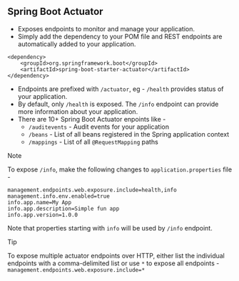 ## Spring Boot Actuator
- Exposes endpoints to monitor and manage your application.
- Simply add the dependency to your POM file and REST endpoints are automatically added to your application.
```
<dependency>
    <groupId>org.springframework.boot</groupId>
    <artifactId>spring-boot-starter-actuator</artifactId>
</dependency>
```
- Endpoints are prefixed with `/actuator`, eg - `/health` provides status of your application.
- By default, only `/health` is exposed. The `/info` endpoint can provide more information about your application.
- There are 10+ Spring Boot Actuator enpoints like -
    - `/auditevents` - Audit events for your application
    - `/beans` - List of all beans registered in the Spring application context
    - `/mappings` - List of all `@RequestMapping` paths

> [!NOTE]
> To expose `/info`, make the following changes to `application.properties` file -
> ```
> management.endpoints.web.exposure.include=health,info
> management.info.env.enabled=true
> info.app.name=My App
> info.app.description=Simple fun app
> info.app.version=1.0.0
> ```
> Note that properties starting with `info` will be used by `/info` endpoint.

> [!TIP]
> To expose multiple actuator endpoints over HTTP, either list the individual endpoints with a comma-delimited list or use `*` to expose all endpoints -
> `management.endpoints.web.exposure.include=*` 





